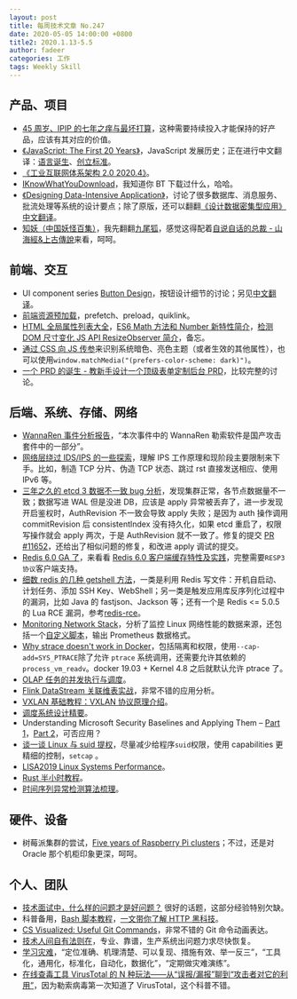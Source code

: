 ```yaml
---
layout: post
title: 每周技术文章 No.247
date: 2020-05-05 14:00:00 +0800
title2: 2020.1.13-5.5
author: fadeer
categories: 工作
tags: Weekly Skill
---
```


## 产品、项目

- [45 周岁、IPIP 的七年之痒与最坏打算](https://mp.weixin.qq.com/s/O0MVrlAQ-dkRDyeh8iaeDw)，这种需要持续投入才能保持的好产品，应该有其对应的价值。
- [《JavaScript: The First 20 Years》](https://zenodo.org/record/3707008)，JavaScript 发展历史；正在进行中文翻译：[语言诞生](https://github.com/doodlewind/js-20-years-cn/blob/master/part-1.md)、[创立标准](https://github.com/doodlewind/js-20-years-cn/blob/master/part-2.md)。
- [《工业互联网体系架构 2.0 2020.4》](http://www.miit.gov.cn/n973401/n5993937/n5993968/c7886657/part/7886662.pdf)。
- [IKnowWhatYouDownload](https://iknowwhatyoudownload.com/en/peer/)，我知道你 BT 下载过什么，哈哈。
- [《Designing Data-Intensive Application》](https://dataintensive.net/)，讨论了很多数据库、消息服务、批流处理等系统的设计要点；除了原版，还可以翻翻[《设计数据密集型应用》中文翻译](https://github.com/hyhlinux/DDIA)。
- [知妖（中国妖怪百集）](http://www.cbaigui.com/)，我先翻翻[九尾狐](http://www.cbaigui.com/?p=1145)，感觉这得配着[自说自话的总裁 - 山海經&上古傳說](https://www.youtube.com/watch?v=MwhXVLNUuVg&list=PLD3Ywi8n56O7G_Fj2fr6khQSKLG7mdVxA)来看，呵呵。

## 前端、交互

- UI component series [Button Design](https://uxdesign.cc/button-design-user-interface-components-series-85243b6736c7)，按钮设计细节的讨论；另见[中文翻译](https://www.uisdc.com/button-design-user-interface)。
- [前端资源预加载](https://mp.weixin.qq.com/s/8_4XGgrXqwuUKNwgp8KhTA)，prefetch、preload，quiklink。
- [HTML 全局属性列表大全](https://www.zhangxinxu.com/wordpress/2020/01/html-global-attributes/)，[ES6 Math 方法和 Number 新特性简介](https://www.zhangxinxu.com/wordpress/2020/04/es6-math-number/)，[检测 DOM 尺寸变化 JS API ResizeObserver 简介](https://www.zhangxinxu.com/wordpress/2020/03/dom-resize-api-resizeobserver/)，备忘。
- [通过 CSS 向 JS 传参](https://www.zhangxinxu.com/wordpress/2020/02/css-params-to-js/)来识别系统暗色、亮色主题（或者生效的其他属性），也可以使用`window.matchMedia("(prefers-color-scheme: dark)")`。
- [一个 PRD 的诞生 - 教新手设计一个顶级表单定制后台 PRD](http://www.woshipm.com/pd/3554390.html)，比较完整的讨论。

## 后端、系统、存储、网络

- [WannaRen 事件分析报告](http://blog.nsfocus.net/wannaren-report-0409/)，“本次事件中的 WannaRen 勒索软件是国产攻击套件中的一部分”。
- [网络层绕过 IDS/IPS 的一些探索](https://paper.seebug.org/1173/)，理解 IPS 工作原理和现阶段主要限制来下手。比如，制造 TCP 分片、伪造 TCP 状态、跳过 rst 直接发送相应、使用 IPv6 等。
- [三年之久的 etcd 3 数据不一致 bug 分析](http://weekly.dockone.io/article/10077)，发现集群正常，各节点数据量不一致；数据写进 WAL 但是没进 DB，应该是 apply 异常被丢弃了，进一步发现开启鉴权时，AuthRevision 不一致会导致 apply 失败；是因为 auth 操作调用 commitRevision 后 consistentIndex 没有持久化，如果 etcd 重启了，权限写操作就会 apply 两次，于是 AuthRevision 就不一致了。修复的提交 [PR #11652](https://github.com/etcd-io/etcd/pull/1165)，还给出了相似问题的修复，和改进 apply 调试的提交。
- [Redis 6.0 GA 了](http://antirez.com/news/132)，来看看 [Redis 6.0 客户端缓存特性及实践](https://colobu.com/2020/05/02/redis-client-side-caching/)，完整需要`RESP3协议`客户端支持。
- [细数 redis 的几种 getshell 方法](https://paper.seebug.org/1169)，一类是利用 Redis 写文件：开机自启动、计划任务、添加 SSH Key、WebShell；另一类是触发应用库反序列化过程中的漏洞，比如 Java 的 fastjson、Jackson 等；还有一个是 Redis <= 5.0.5 的 Lua RCE 漏洞，参考[redis-rce](https://github.com/iSafeBlue/redis-rce)。
- [Monitoring Network Stack](http://arthurchiao.art/blog/monitoring-network-stack/)，分析了监控 Linux 网络性能的数据来源，还包括一个[自定义脚本](http://arthurchiao.art/assets/img/monitoring-network-stack/collect-network-stats.sh)，输出 Prometheus 数据格式。
- [Why strace doesn't work in Docker](https://jvns.ca/blog/2020/04/29/why-strace-doesnt-work-in-docker/)，包括隔离和权限，使用`--cap-add=SYS_PTRACE`除了允许 `ptrace` 系统调用，还需要允许其依赖的 `process_vm_readv`。docker 19.03 + Kernel 4.8 之后就默认允许 ptrace 了。
- [OLAP 任务的并发执行与调度](https://io-meter.com/2020/01/04/olap-distributed)。
- [Flink DataStream 关联维表实战](http://www.whitewood.me/2020/01/16/Flink-DataStream-%E5%85%B3%E8%81%94%E7%BB%B4%E8%A1%A8%E5%AE%9E%E6%88%98/)，非常不错的应用分析。
- [VXLAN 基础教程：VXLAN 协议原理介绍](https://fuckcloudnative.io/posts/vxlan-protocol-introduction/)。
- [调度系统设计精要](https://draveness.me/system-design-scheduler/)。
- Understanding Microsoft Security Baselines and Applying Them – [Part 1](https://secureinfra.blog/2020/03/26/understanding-microsoft-security-baselines-and-applying-them-part-1/)，[Part 2](https://secureinfra.blog/2020/05/01/understanding-microsoft-security-baselines-and-applying-them-part-2/)，可否应用？
- [谈一谈 Linux 与 suid 提权](https://www.leavesongs.com/PENETRATION/linux-suid-privilege-escalation.html)，尽量减少给程序`suid`权限，使用 capabilities 更精细的控制，`setcap` 。
- [LISA2019 Linux Systems Performance](http://www.brendangregg.com/blog/2020-03-08/lisa2019-linux-systems-performance.html)。
- [Rust 半小时教程](https://colobu.com/2020/03/05/A-half-hour-to-learn-Rust/)。
- [时间序列异常检测算法梳理](https://www.biaodianfu.com/timeseries-anomaly-detection.html)。

## 硬件、设备

- 树莓派集群的尝试，[Five years of Raspberry Pi clusters](https://www.raspberrypi.org/blog/five-years-of-raspberry-pi-clusters/)；不过，还是对 Oracle 那个机柜印象更深，呵呵。

## 个人、团队

- [技术面试中，什么样的问题才是好问题？](https://www.raychase.net/5934) 很好的话题，这部分经验特别欠缺。
- 科普备用，[Bash 脚本教程](https://wangdoc.com/bash/intro.html)，[一文带你了解 HTTP 黑科技](https://segmentfault.com/a/1190000021664229)。
- [CS Visualized: Useful Git Commands](https://dev.to/lydiahallie/cs-visualized-useful-git-commands-37p1)，非常不错的 Git 命令动画表达。
- [技术人间自有法则在](https://www.cnblogs.com/zhengyun_ustc/p/12728998.html)，专业、靠谱，生产系统出问题力求尽快恢复。
- [学习灾难](https://www.cnblogs.com/zhengyun_ustc/p/12286049.html)，“定位准确、机理清楚、可以复现、措施有效、举一反三”，“工具化，通用化，标准化，自动化，数据化”，“定期做灾难演练”。
- [在线查毒工具 VirusTotal 的 N 种玩法——从“误报/漏报”聊到“攻击者对它的利用”](https://program-think.blogspot.com/2020/03/VirusTotal-Tricks.html)，因为勒索病毒第一次知道了 VirusTotal，这个科普不错。
